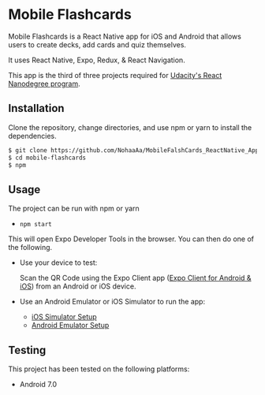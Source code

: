 # Mobile Flashcards

Mobile Flashcards is a React Native app for iOS and Android that allows users to create decks, add cards and quiz themselves.


It uses React Native, Expo, Redux, & React Navigation.

This app is the third of three projects required for [Udacity's React Nanodegree program](https://www.udacity.com/course/react-nanodegree--nd019).

## Installation

Clone the repository, change directories, and use npm or yarn to install the dependencies.

```bash
$ git clone https://github.com/NohaaAa/MobileFalshCards_ReactNative_App
$ cd mobile-flashcards
$ npm
```

## Usage

The project can be run with npm or yarn

- `npm start`

This will open Expo Developer Tools in the browser.  You can then do one of the following.

- Use your device to test:

    Scan the QR Code using the Expo Client app ([Expo Client for Android & iOS](https://expo.io/tools#client))  from an Android or iOS device.
- Use an Android Emulator or iOS Simulator to run the app:
    - [iOS Simulator Setup](https://docs.expo.io/versions/v33.0.0/introduction/installation/#ios-simulator)
    - [Android Emulator Setup](https://docs.expo.io/versions/v33.0.0/introduction/installation/#android-emulator)

## Testing

This project has been tested on the following platforms:

- Android 7.0
